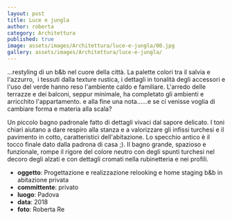 ```yaml
---
layout: post
title: Luce e jungla
author: roberta
category: Architettura
published: true
image: assets/images/Architettura/luce-e-jungla/00.jpg
gallery: assets/images/Architettura/luce-e-jungla/
---
```


...restyling di un b&b nel cuore della città. La palette colori tra il salvia e l'azzurro,  i tessuti dalla texture rustica, i dettagli in tonalità degli accessori e l'uso del verde hanno reso l'ambiente caldo e familiare. L'arredo delle terrazze e dei balconi, seppur minimale, ha completato gli ambienti e arricchito l'appartamento. e alla fine una nota......e se ci venisse voglia di cambiare forma e materia alla scala?

Un piccolo bagno padronale fatto di dettagli vivaci dal sapore delicato. I toni chiari aiutano a dare respiro alla stanza e a valorizzare gli infissi turchesi e il pavimento in cotto, caratteristici dell'abitazione. Lo specchio antico è il tocco finale dato dalla padrona di casa ;). Il bagno grande, spazioso e funzionale, rompe il rigore del colore neutro con degli spunti turchesi nel decoro degli alzati e con dettagli cromati nella rubinetteria e nei profili.

- **oggetto**: Progettazione e realizzazione relooking e home staging b&b in abitazione privata
- **committente**: privato
- **luogo**: Padova
- **data**: 2018
- **foto**: Roberta Re
